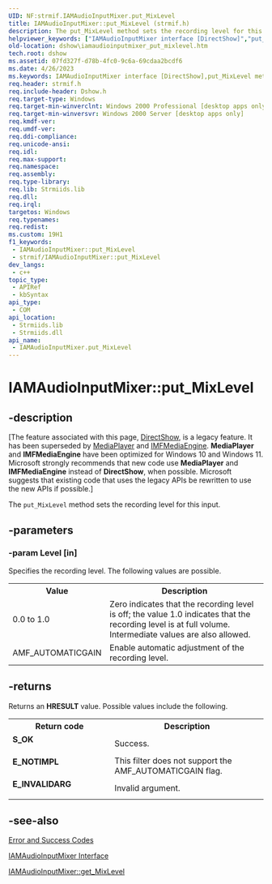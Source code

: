 ```yaml
---
UID: NF:strmif.IAMAudioInputMixer.put_MixLevel
title: IAMAudioInputMixer::put_MixLevel (strmif.h)
description: The put_MixLevel method sets the recording level for this input.
helpviewer_keywords: ["IAMAudioInputMixer interface [DirectShow]","put_MixLevel method","IAMAudioInputMixer.put_MixLevel","IAMAudioInputMixer::put_MixLevel","IAMAudioInputMixerput_MixLevel","dshow.iamaudioinputmixer_put_mixlevel","put_MixLevel","put_MixLevel method [DirectShow]","put_MixLevel method [DirectShow]","IAMAudioInputMixer interface","strmif/IAMAudioInputMixer::put_MixLevel"]
old-location: dshow\iamaudioinputmixer_put_mixlevel.htm
tech.root: dshow
ms.assetid: 07fd327f-d78b-4fc0-9c6a-69cdaa2bcdf6
ms.date: 4/26/2023
ms.keywords: IAMAudioInputMixer interface [DirectShow],put_MixLevel method, IAMAudioInputMixer.put_MixLevel, IAMAudioInputMixer::put_MixLevel, IAMAudioInputMixerput_MixLevel, dshow.iamaudioinputmixer_put_mixlevel, put_MixLevel, put_MixLevel method [DirectShow], put_MixLevel method [DirectShow],IAMAudioInputMixer interface, strmif/IAMAudioInputMixer::put_MixLevel
req.header: strmif.h
req.include-header: Dshow.h
req.target-type: Windows
req.target-min-winverclnt: Windows 2000 Professional [desktop apps only]
req.target-min-winversvr: Windows 2000 Server [desktop apps only]
req.kmdf-ver: 
req.umdf-ver: 
req.ddi-compliance: 
req.unicode-ansi: 
req.idl: 
req.max-support: 
req.namespace: 
req.assembly: 
req.type-library: 
req.lib: Strmiids.lib
req.dll: 
req.irql: 
targetos: Windows
req.typenames: 
req.redist: 
ms.custom: 19H1
f1_keywords:
 - IAMAudioInputMixer::put_MixLevel
 - strmif/IAMAudioInputMixer::put_MixLevel
dev_langs:
 - c++
topic_type:
 - APIRef
 - kbSyntax
api_type:
 - COM
api_location:
 - Strmiids.lib
 - Strmiids.dll
api_name:
 - IAMAudioInputMixer.put_MixLevel
---
```


# IAMAudioInputMixer::put_MixLevel


## -description

\[The feature associated with this page, [DirectShow](/windows/win32/directshow/directshow), is a legacy feature. It has been superseded by [MediaPlayer](/uwp/api/Windows.Media.Playback.MediaPlayer) and [IMFMediaEngine](/windows/win32/api/mfmediaengine/nn-mfmediaengine-imfmediaengine). **MediaPlayer** and **IMFMediaEngine** have been optimized for Windows 10 and Windows 11. Microsoft strongly recommends that new code use **MediaPlayer** and **IMFMediaEngine** instead of **DirectShow**, when possible. Microsoft suggests that existing code that uses the legacy APIs be rewritten to use the new APIs if possible.\]

The <code>put_MixLevel</code> method sets the recording level for this input.

## -parameters

### -param Level [in]

Specifies the recording level. The following values are possible.

<table>
<tr>
<th>Value
                </th>
<th>Description
                </th>
</tr>
<tr>
<td>0.0 to 1.0</td>
<td>Zero indicates that the recording level is off; the value 1.0 indicates that the recording level is at full volume. Intermediate values are also allowed.</td>
</tr>
<tr>
<td>AMF_AUTOMATICGAIN</td>
<td>Enable automatic adjustment of the recording level.</td>
</tr>
</table>

## -returns

Returns an <b>HRESULT</b> value. Possible values include the following.

<table>
<tr>
<th>Return code</th>
<th>Description</th>
</tr>
<tr>
<td width="40%">
<dl>
<dt><b>S_OK</b></dt>
</dl>
</td>
<td width="60%">
Success.

</td>
</tr>
<tr>
<td width="40%">
<dl>
<dt><b>E_NOTIMPL</b></dt>
</dl>
</td>
<td width="60%">
This filter does not support the AMF_AUTOMATICGAIN flag.

</td>
</tr>
<tr>
<td width="40%">
<dl>
<dt><b>E_INVALIDARG</b></dt>
</dl>
</td>
<td width="60%">
Invalid argument.

</td>
</tr>
</table>

## -see-also

<a href="/windows/desktop/DirectShow/error-and-success-codes">Error and Success Codes</a>



<a href="/windows/desktop/api/strmif/nn-strmif-iamaudioinputmixer">IAMAudioInputMixer Interface</a>



<a href="/windows/desktop/api/strmif/nf-strmif-iamaudioinputmixer-get_mixlevel">IAMAudioInputMixer::get_MixLevel</a>